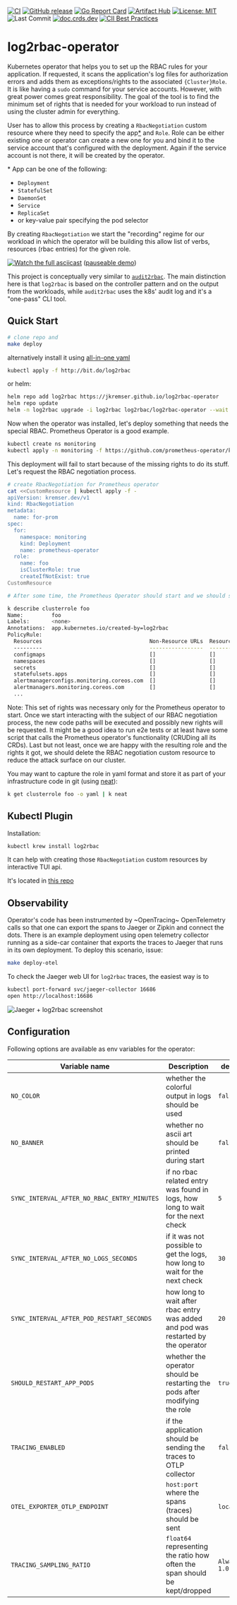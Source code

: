 [![CI](https://github.com/jkremser/log2rbac-operator/workflows/CI/badge.svg?branch=main)](https://github.com/jkremser/log2rbac-operator/actions/workflows/ci.yaml?query=workflow%3A%22CI%22+branch%3Amain)
[![GitHub release](https://img.shields.io/github/release/jkremser/log2rbac-operator/all.svg?style=flat-square)](https://github.com/jkremser/log2rbac-operator/releases) 
[![Go Report Card](https://goreportcard.com/badge/github.com/jkremser/log2rbac-operator)](https://goreportcard.com/report/github.com/jkremser/log2rbac-operator)
[![Artifact Hub](https://img.shields.io/endpoint?url=https://artifacthub.io/badge/repository/log2rbac)](https://artifacthub.io/packages/search?ts_query_web=log2rbac)
[![License: MIT](https://img.shields.io/badge/License-Apache_2.0-yellow.svg)](https://opensource.org/licenses/Apache-2.0)
![Last Commit](https://img.shields.io/github/last-commit/jkremser/log2rbac-operator)
[![doc.crds.dev](https://img.shields.io/badge/doc-crds-yellowgreen)](https://doc.crds.dev/github.com/jkremser/log2rbac-operator)
[![CII Best Practices](https://bestpractices.coreinfrastructure.org/projects/6620/badge)](https://bestpractices.coreinfrastructure.org/projects/6620)
<!-- [![Docker Pulls](https://img.shields.io/docker/pulls/jkremser/log2rbac.svg)](https://hub.docker.com/r/jkremser/log2rbac) -->

# log2rbac-operator
Kubernetes operator that helps you to set up the RBAC rules for your application. If requested, it scans the application's log files
for authorization errors and adds them as exceptions/rights to the associated `{Cluster}Role`. It is like having a `sudo` command for your service accounts. However, with great power comes great responsibility. The goal of the tool is to find the minimum set of rights that is needed for your workload to run instead of using the cluster admin for everything.

User has to allow this process by creating a `RbacNegotiation` custom resource where they need to specify the app[*](#clarify) and `Role`.
Role can be either existing one or operator can create a new one for you and bind it to the service account that's configured with the deployment. Again if the service account is not there, it will be created by the operator.

<a name="clarify"></a>* App can be one of the following:
- `Deployment`
- `StatefulSet`
- `DaemonSet`
- `Service`
- `ReplicaSet`
- or key-value pair specifying the pod selector

By creating `RbacNegotiation` we start the "recording" regime for our workload in which the operator will be building this allow list of verbs, resources (rbac entries) for the given role.

[![Watch the full asciicast](./demo.gif)](https://asciinema.org/a/504672)
([pauseable demo](https://asciinema.org/a/504672))

This project is conceptually very similar to [`audit2rbac`](https://github.com/liggitt/audit2rbac). The main distinction here is that `log2rbac` is based on the 
controller pattern and on the output from the workloads, while `audit2rbac` uses the k8s' audit log and it's a "one-pass" CLI tool.

## Quick Start

```bash
# clone repo and
make deploy
```

alternatively install it using [all-in-one yaml](deploy/all-in-one.yaml)

```bash
kubectl apply -f http://bit.do/log2rbac
```

or helm:

```bash
helm repo add log2rbac https://jkremser.github.io/log2rbac-operator
helm repo update
helm -n log2rbac upgrade -i log2rbac log2rbac/log2rbac-operator --wait --create-namespace
```

Now when the operator was installed, let's deploy something that needs the special RBAC. Prometheus Operator is a good example.

```bash
kubectl create ns monitoring
kubectl apply -n monitoring -f https://github.com/prometheus-operator/kube-prometheus/raw/v0.10.0/manifests/prometheusOperator-deployment.yaml
```

This deployment will fail to start because of the missing rights to do its stuff. Let's request the RBAC negotiation process.

```bash
# create RbacNegotiation for Prometheus operator
cat <<CustomResource | kubectl apply -f -
apiVersion: kremser.dev/v1
kind: RbacNegotiation
metadata:
  name: for-prom
spec:
  for:
    namespace: monitoring
    kind: Deployment
    name: prometheus-operator
  role:
    name: foo
    isClusterRole: true
    createIfNotExist: true
CustomResource
```

```bash
# After some time, the Prometheus Operator should start and we should see.

k describe clusterrole foo
Name:         foo
Labels:       <none>
Annotations:  app.kubernetes.io/created-by=log2rbac
PolicyRule:
  Resources                                  Non-Resource URLs  Resource Names  Verbs
  ---------                                  -----------------  --------------  -----
  configmaps                                 []                 []              [list watch]
  namespaces                                 []                 []              [list watch]
  secrets                                    []                 []              [list watch]
  statefulsets.apps                          []                 []              [list watch]
  alertmanagerconfigs.monitoring.coreos.com  []                 []              [list]
  alertmanagers.monitoring.coreos.com        []                 []              [list]
  ...
```

Note: This set of rights was necessary only for the Prometheus operator to start. Once we start interacting with the subject of our RBAC negotiation process, the new code paths will be executed and possibly new rights will be requested. It might be a good idea to run e2e tests or at least have some script that calls the Prometheus operator's functionality (CRUDing all its CRDs). Last but not least, once we are happy with the resulting role and the rights it got, we should delete the RBAC negotiation custom resource to reduce the attack surface on our cluster.

You may want to capture the role in yaml format and store it as part of your infrastructure code in git (using [neat](https://github.com/itaysk/kubectl-neat)):

```bash
k get clusterrole foo -o yaml | k neat
```

## Kubectl Plugin

Installation:
```bash
kubectl krew install log2rbac
```

It can help with creating those `RbacNegotiation` custom resources by interactive TUI api.

It's located in [this repo](./kubectl-plugin)

## Observability

Operator's code has been instrumented by ~OpenTracing~ OpenTelemetry calls so that one can export the spans to Jaeger or Zipkin and
connect the dots. There is an example deployment using open telemetry collector running as a side-car container that exports the traces
to Jaeger that runs in its own deployment. To deploy this scenario, issue:

```bash
make deploy-otel
```

To check the Jaeger web UI for `log2rbac` traces, the easiest way is to

```bash
kubectl port-forward svc/jaeger-collector 16686
open http://localhost:16686
```

![Jaeger + log2rbac screenshot](/docs/log2rbac-jaeger.png)

## Configuration

Following options are available as env variables for the operator:

| Variable name                              | Description                                           | default value        | 
|--------------------------------------------|-------------------------------------------------------|----------------------|
| `NO_COLOR`                                 | whether the colorful output in logs should be used    | `false`              |
| `NO_BANNER`                                | whether no ascii art should be printed during start   | `false`              |
| `SYNC_INTERVAL_AFTER_NO_RBAC_ENTRY_MINUTES` | if no rbac related entry was found in logs, how long to wait for the next check   | `5`                  |
| `SYNC_INTERVAL_AFTER_NO_LOGS_SECONDS`      | if it was not possible to get the logs, how long to wait for the next check       | `30`                 |
| `SYNC_INTERVAL_AFTER_POD_RESTART_SECONDS`  | how long to wait after rbac entry was added and pod was restarted by the operator | `20`                 |
| `SHOULD_RESTART_APP_PODS`                  | whether the operator should be restarting the pods after modifying the role       | `true`               |
| `TRACING_ENABLED`                          | if the application should be sending the traces to OTLP collector          | `false`              |
| `OTEL_EXPORTER_OTLP_ENDPOINT`              | `host:port` where the spans (traces) should be sent                        | `localhost:4318`     |
| `TRACING_SAMPLING_RATIO`                   | `float64` representing the ratio how often the span should be kept/dropped | `AlwaysSample ~ 1.0` |
